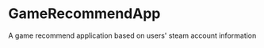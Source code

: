 GameRecommendApp
================

A game recommend application based on users' steam account information
